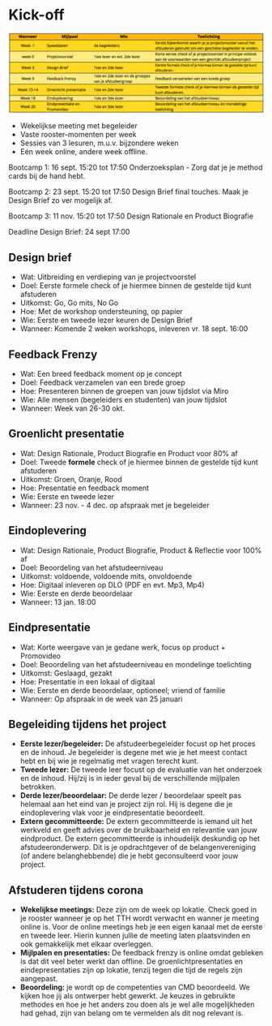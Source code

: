# Kick-off

![](<../../.gitbook/assets/image (5) (1).png>)



* Wekelijkse meeting met begeleider
* Vaste rooster-momenten per week
* Sessies van 3 lesuren, m.u.v. bijzondere weken
* Eén week online, andere week offline.

Bootcamp 1: 16 sept. 15:20 tot 17:50 Onderzoeksplan - Zorg dat je je method cards bij de hand hebt.

Bootcamp 2: 23 sept. 15:20 tot 17:50 Design Brief final touches. Maak je Design Brief zo ver mogelijk af.

Bootcamp 3: 11 nov. 15:20 tot 17:50 Design Rationale en Product Biografie

Deadline Design Brief: 24 sept 17:00

## Design brief

* Wat: Uitbreiding en verdieping van je projectvoorstel
* Doel: Eerste formele check of je hiermee binnen de gestelde tijd kunt afstuderen
* Uitkomst: Go, Go mits, No Go
* Hoe: Met de workshop ondersteuning, op papier
* Wie: Eerste en tweede lezer keuren de Design Brief
* Wanneer: Komende 2 weken workshops, inleveren vr. 18 sept. 16:00

## Feedback Frenzy

* Wat: Een breed feedback moment op je concept
* Doel: Feedback verzamelen van een brede groep
* Hoe: Presenteren binnen de groepen van jouw tijdslot via Miro
* Wie: Alle mensen (begeleiders en studenten) van jouw tijdslot
* Wanneer: Week van 26-30 okt.

## Groenlicht presentatie

* Wat: Design Rationale, Product Biografie en Product voor 80% af
* Doel: Tweede **formele** check of je hiermee binnen de gestelde tijd kunt afstuderen
* Uitkomst: Groen, Oranje, Rood
* Hoe: Presentatie en feedback moment
* Wie: Eerste en tweede lezer
* Wanneer: 23 nov. - 4 dec. op afspraak met je begeleider

## Eindoplevering

* Wat: Design Rationale, Product Biografie, Product & Reflectie voor 100% af
* Doel: Beoordeling van het afstudeerniveau
* Uitkomst: voldoende, voldoende mits, onvoldoende
* Hoe: Digitaal inleveren op DLO (PDF en evt. Mp3, Mp4)
* Wie: Eerste en derde beoordelaar
* Wanneer: 13 jan. 18:00

## Eindpresentatie

* Wat: Korte weergave van je gedane werk, focus op product + Promovideo
* Doel: Beoordeling van het afstudeerniveau en mondelinge toelichting
* Uitkomst: Geslaagd, gezakt
* Hoe: Presentatie in een lokaal of digitaal
* Wie: Eerste en derde beoordelaar, optioneel; vriend of familie
* Wanneer: Op afspraak in de week van 25 januari

## Begeleiding tijdens het project

* **Eerste lezer/begeleider:** De afstudeerbegeleider focust op het proces en de inhoud. Je begeleider is degene met wie je het meest contact hebt en bij wie je regelmatig met vragen terecht kunt.
* **Tweede lezer:** De tweede leer focust op de evaluatie van het onderzoek en de inhoud. Hij/zij is in ieder geval bij de verschillende mijlpalen betrokken.
* **Derde lezer/beoordelaar:** De derde lezer / beoordelaar speelt pas helemaal aan het eind van je project zijn rol. Hij is degene die je eindoplevering vlak voor je eindpresentatie beoordeelt.
* **Extern gecommitteerde:** De extern gecommitteerde is iemand uit het werkveld en geeft advies over de bruikbaarheid en relevantie van jouw eindproduct. De extern gecommitteerde is inhoudelijk deskundig op het afstudeeronderwerp. Dit is je opdrachtgever of de belangenvereniging (of andere belanghebbende) die je hebt geconsulteerd voor jouw project.

## Afstuderen tijdens corona

* **Wekelijkse meetings:** Deze zijn om de week op lokatie. Check goed in je rooster wanneer je op het TTH wordt verwacht en wanner je meeting online is. Voor de online meetings heb je een eigen kanaal met de eerste en tweede leer. Hierin kunnen jullie de meeting laten plaatsvinden en ook gemakkelijk met elkaar overleggen.
* **Mijlpalen en presentaties:** De feedback frenzy is online omdat gebleken is dat dit veel beter werkt dan offline. De groenlichtpresentaties en eindepresentaties zijn op lokatie, tenzij tegen die tijd de regels zijn aangepast.
* **Beoordeling:** je wordt op de competenties van CMD beoordeeld. We kijken hoe jij als ontwerper hebt gewerkt. Je keuzes in gebruikte methodes en hoe je het anders zou doen als je wel alle mogelijkheden had gehad, zijn van belang om te vermelden als dit nog relevant is.

